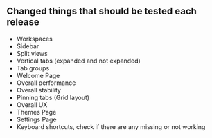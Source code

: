 ## Changed things that should be tested each release

- Workspaces
- Sidebar
- Split views
- Vertical tabs (expanded and not expanded)
- Tab groups
- Welcome Page
- Overall performance
- Overall stability
- Pinning tabs (Grid layout)
- Overall UX
- Themes Page
- Settings Page
- Keyboard shortcuts, check if there are any missing or not working

